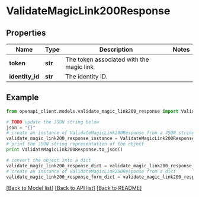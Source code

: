 # ValidateMagicLink200Response


## Properties
Name | Type | Description | Notes
------------ | ------------- | ------------- | -------------
**token** | **str** | The token associated with the magic link | 
**identity_id** | **str** | The identity ID. | 

## Example

```python
from openapi_client.models.validate_magic_link200_response import ValidateMagicLink200Response

# TODO update the JSON string below
json = "{}"
# create an instance of ValidateMagicLink200Response from a JSON string
validate_magic_link200_response_instance = ValidateMagicLink200Response.from_json(json)
# print the JSON string representation of the object
print ValidateMagicLink200Response.to_json()

# convert the object into a dict
validate_magic_link200_response_dict = validate_magic_link200_response_instance.to_dict()
# create an instance of ValidateMagicLink200Response from a dict
validate_magic_link200_response_form_dict = validate_magic_link200_response.from_dict(validate_magic_link200_response_dict)
```
[[Back to Model list]](../README.md#documentation-for-models) [[Back to API list]](../README.md#documentation-for-api-endpoints) [[Back to README]](../README.md)


